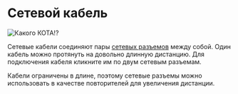 # Сетевой кабель
![Какого КОТА!?](item:oc2r:network_cable)

Сетевые кабели соединяют пары [сетевых разъемов](../block/network_connector.md) между собой. Один кабель можно протянуть на довольно длинную дистанцию. Для подключения кабеля кликните им по двум сетевым разъемам.

Кабели ограничены в длине, поэтому сетевые разъемы можно использовать в качестве повторителей для увеличения дистанции.
